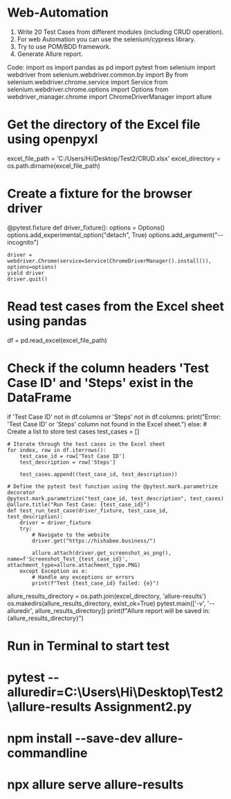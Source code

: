# Web-Automation
1. Write 20 Test Cases from different modules (including CRUD operation).
2. For web Automation you can use the selenium/cypress library.
3. Try to use POM/BDD framework.
4. Generate Allure report.

Code:
import os
import pandas as pd
import pytest
from selenium import webdriver
from selenium.webdriver.common.by import By
from selenium.webdriver.chrome.service import Service
from selenium.webdriver.chrome.options import Options
from webdriver_manager.chrome import ChromeDriverManager
import allure

# Get the directory of the Excel file using openpyxl
excel_file_path = 'C:/Users/Hi/Desktop/Test2/CRUD.xlsx'
excel_directory = os.path.dirname(excel_file_path)

# Create a fixture for the browser driver
@pytest.fixture
def driver_fixture():
    options = Options()
    options.add_experimental_option("detach", True)
    options.add_argument("--incognito")

    driver = webdriver.Chrome(service=Service(ChromeDriverManager().install()), options=options)
    yield driver
    driver.quit()

# Read test cases from the Excel sheet using pandas
df = pd.read_excel(excel_file_path)

# Check if the column headers 'Test Case ID' and 'Steps' exist in the DataFrame
if 'Test Case ID' not in df.columns or 'Steps' not in df.columns:
    print("Error: 'Test Case ID' or 'Steps' column not found in the Excel sheet.")
else:
    # Create a list to store test cases
    test_cases = []

    # Iterate through the test cases in the Excel sheet
    for index, row in df.iterrows():
        test_case_id = row['Test Case ID']
        test_description = row['Steps']

        test_cases.append((test_case_id, test_description))

    # Define the pytest test function using the @pytest.mark.parametrize decorator
    @pytest.mark.parametrize("test_case_id, test_description", test_cases)
    @allure.title("Run Test Case: {test_case_id}")
    def test_run_test_case(driver_fixture, test_case_id, test_description):
        driver = driver_fixture
        try:
            # Navigate to the website
            driver.get("https://hishabee.business/")

            allure.attach(driver.get_screenshot_as_png(), name=f'Screenshot_Test_{test_case_id}', attachment_type=allure.attachment_type.PNG)
        except Exception as e:
            # Handle any exceptions or errors
            print(f"Test {test_case_id} failed: {e}")

allure_results_directory = os.path.join(excel_directory, 'allure-results')
os.makedirs(allure_results_directory, exist_ok=True)
pytest.main(['-v', '--alluredir', allure_results_directory])
print(f"Allure report will be saved in: {allure_results_directory}")

# Run in Terminal to start test
# pytest --alluredir=C:\Users\Hi\Desktop\Test2\allure-results Assignment2.py
# npm install --save-dev allure-commandline
# npx allure serve allure-results

